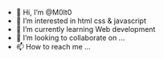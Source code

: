 - 👋 Hi, I’m @M0lt0
- 👀 I’m interested in html css & javascript
- 🌱 I’m currently learning Web development 
- 💞️ I’m looking to collaborate on ...
- 📫 How to reach me ...

<!---
M0lt0/M0lt0 is a ✨ special ✨ repository because its `README.md` (this file) appears on your GitHub profile.
You can click the Preview link to take a look at your changes.
--->
